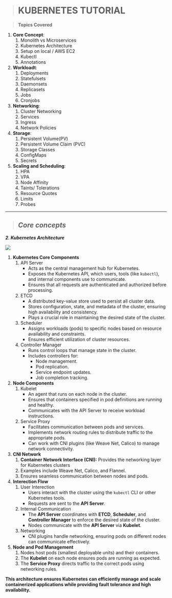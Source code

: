 > # KUBERNETES TUTORIAL

> **Topics Covered**

1.  **Core Concept**: 
    1.  Monolith vs Microservices
    2.  Kubernetes Architecture
    3.  Setup on local / AWS EC2
    4.  Kubectl
    5.  Annotations
2.  **Workloadt**:
    1.  Deployments
    2.  Statefulsets
    3.  Daemonsets
    4.  Replicasets
    5.  Jobs
    6.  Cronjobs
3.  **Networking**:
    1.  Cluster Networking
    2.  Services
    3.  Ingress
    4.  Network Policies
4.  **Storage**:
    1.  Persistent Volume(PV)
    2.  Persistent Volume Claim (PVC)
    3.  Storage Classes
    4.  ConfigMaps
    5.  Secrets
5.  **Scaling and Scheduling**:
    1.  HPA
    2.  VPA
    3.  Node Affinity
    4.  Taints/ Tolerations
    5.  Resource Quotes
    6.  Limits
    7.  Probes

---

> ## _**Core concepts**_

_**2\. Kubernetes Architecture**_

![](https://lh3.googleusercontent.com/fife/ALs6j_E4l-3_uNJ3TqAuoSdDppiDKj55GH7KqqTGp3usCvjHjUXsc1R2wCM9Ys2u4THfwwmzf1g4pTxorsfQ6-ypE-qYl7bgnRlnp49YQ5NY4goRF2-4i8dqqzgLRBqeKdKXFgtns5JBsGrX9KejHES4DtNfQukHunSyX7WI-znVZigeFTygMnxJwWuXcFSfPEIShcT2du-FwCeIXpSKQHxVuvgB8ylTSmhtIQiSedVLwU7gmYJEpvOlerBOnuL8ncwby2WEtjVtc0uzVCkmj8qRTG3CT5ZgnOrGPBpcopOg8dtYyjMP5siAxTNfNqmaBTcuRz75uyPEorVyA7edehimRdR7MXoOSo5hUqAwkI6VPn9c927A_8aqEvY8AfT2hOZT_w6IzwQqVLFKphpP7ymFqIG4IefzP5_Av9DogZrczNrvSBE374jfYbRw8FIEhYvPaLHoURwS-hfATEdGMO7pq6X5EsQu7J2Y81MzfzfNh9zf3y1OMCKpeV6e42sgaKLNo7ESh9FtRiot069z_ncHgNPT0A61PKQ41dOThabxBrFwqUJC6JxmlgMut1rN2XK349fQzaouzFPvDsNgRtz-3uBkETpIGfh-80JDEDmxwtwkPqzbJfbu7_0HLyS3Q7Vmifv0tlGstzYUfdUZHpCUms76JXAZ0iLVtOiI_3S_p2KKNFJNxuN9mxTkZD_ixdX0RGHMmMctL3NVdxDzwhO-rxy8Kb36pGZE0uh1rclr31sUTpS8JfhkiYDpFarohs_pqdghx0L-5bGqUq1HsTV_CPRSRNn12k2G6sLjZhYykse9-k5hzZAq8Od4s7YVlPeqrwAHX9kE_3IaFgNXucHXZOPvioNl2jjzgSeZ_kaMfAUSkaTo-l7sAxfT8PPa0PnymmxknpUsV7B4H6c0ujfANNrJE-0bj9D7uWUVDl3fI6zSVyss0aCs5Fdb8BxVb2Z1wUrAQ5shrhazrZHiIDD5geGcli3tyfWlPlZR1BfMlHRcwhvoNsJ57StQgRJkdJhr6cy017PM_oY2ncX5_vGL8iGO8tK724-tNalHcVOBWwbUZiYsLrBARJNfK4u1v4-xU27VDbgMM-A8Gv3lpGS_YLV3uApNsaWIwirOSD0IV6aV0LO9_aqZS00a4H-_VK2F7IWa5AaqZkqoCGiksbFc0ZJj1c85OjOFEn69uZTL4KNhxczQ99CVlZuyRWp5K-woS8oCquHH49eZy7oFy0MhD0m1HXMYtAoIF_Rg24XYxGUq-f8cDkTwLANnAMWIMTmOtzt2TDvYzdkEDbNbW41awasX7jF8NNuGrv9udXDc9nv2AUQEeUTJjnpdo3Vty-P3h8n7ZKVycUxyZPFT4UDbqbNbflxLNgVoZHId-WEo3lJEIL1PxWjEVow_7sDTTvo60KYiuW_N7JuGOxCkqmoaMr-LDDc_Ij3R5l1j3MbTo8pRmPIxSRLQGgPaRmRyT1hYjCJ_vmJuXgiSKjXeI9h2tnyPeyBqKVTaSyirOHImPBgxihIUQjLl5yS7EfRZ_7K2pvxX8_AQm8lRxq1uS5A85xD6YZzTvXJTSOTye8dFsXsyxuvgy083HhL_6JwKJvMhMB4KiWiheMIjB9okw4GHFyUfeEuYQwkPCRH81gLsk_Rd-4RQ-uhCbrZLoLvTY9PSahRJ0Y5OpyC0GAIv12f6wgiwfYc=w1446-h917)

1.  **Kubernetes Core Components**
    1.  API Server
        *   Acts as the central management hub for Kubernetes.
        *   Exposes the Kubernetes API, which users, tools (like `kubectl`), and internal components use to communicate.
        *   Ensures that all requests are authenticated and authorized before processing.
    2.  ETCD
        *   A distributed key-value store used to persist all cluster data.
        *   Stores configuration, state, and metadata of the cluster, ensuring high availability and consistency.
        *   Plays a crucial role in maintaining the desired state of the cluster.
    3.  Scheduler
        *   Assigns workloads (pods) to specific nodes based on resource availability and constraints.
        *   Ensures efficient utilization of cluster resources.
    4.  Controller Manager
        *   Runs control loops that manage state in the cluster.
        *   Includes controllers for:
            *   Node management.
            *   Pod replication.
            *   Service endpoint updates.
            *   Job completion tracking.
2.  **Node Components**
    1.  Kubelet
        *   An agent that runs on each node in the cluster.
        *   Ensures that containers specified in pod definitions are running and healthy.
        *   Communicates with the API Server to receive workload instructions.
    2.  Service Proxy
        *   Facilitates communication between pods and services.
        *   Implements network routing rules to distribute traffic to the appropriate pods.
        *   Can work with CNI plugins (like Weave Net, Calico) to manage network connectivity.
3.  **CNI Network**
    1.  **Container Network Interface (CNI):** Provides the networking layer for Kubernetes clusters
    2.  Examples include Weave Net, Calico, and Flannel.
    3.  Ensures seamless communication between nodes and pods.
4.  **Interection Flow**
    1.  User Interection
        *   Users interact with the cluster using the `kubectl` CLI or other Kubernetes tools.
        *   Requests are sent to the **API Server**.
    2.  Internal Communication
        *   The **API Server** coordinates with **ETCD**, **Scheduler**, and **Controller Manager** to enforce the desired state of the cluster.
        *   Nodes communicate with the **API Server** via **Kubelet**.
    3.  Networking
        *   CNI plugins handle networking, ensuring pods on different nodes can communicate effectively.
5.  **Node and Pod Management**
    1.  Nodes host pods (smallest deployable units) and their containers.
    2.  The **Kubelet** on each node ensures pods are running as expected.
    3.  The **Service Proxy** directs traffic to the correct pods using networking rules.

**This architecture ensures Kubernetes can efficiently manage and scale containerized applications while providing fault tolerance and high availability.**